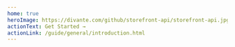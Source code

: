 ```yaml
---
home: true
heroImage: https://divante.com/github/storefront-api/storefront-api.jpg
actionText: Get Started →
actionLink: /guide/general/introduction.html
---
```

